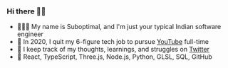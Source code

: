 ### Hi there 👋🏾
- 👨🏾‍💻 My name is Suboptimal, and I'm just your typical Indian software engineer
- 🎥 In 2020, I quit my 6-figure tech job to pursue [YouTube](https://youtube.com/SuboptimalEng) full-time
- 🤔 I keep track of my thoughts, learnings, and struggles on [Twitter](https://twitter.com/SuboptimalEng)
- 🎯 React, TypeScript, Three.js, Node.js, Python, GLSL, SQL, GitHub

<!-- ### Tech Stack 
- React
- TypeScript
- Three.js
- Tailwind CSS
- Node.js
- VS Code + Vim
- Docker
-  -->
